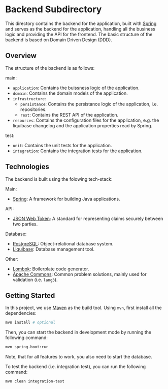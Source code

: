 # Backend Subdirectory

This directory contains the backend for the application, built with [Spring](http://spring.io/) and serves as the backend for the application, handling all the business logic and providing the API for the frontend.
The basic structure of the backend is based on Domain Driven Design (DDD).

## Overview

The structure of the backend is as follows:

main:
- `application`: Contains the buissness logic of the application.
- `domain`: Contains the domain models of the application.
- `infrastructure`: 
    - `persistance`: Contains the persistance logic of the application, i.e. repositories.
    - `rest`: Contains the REST API of the application.
- `resources`: Contains the configuration files for the application, e.g. the liquibase changelog and the application properties read by Spring.

test:
- `unit`: Contains the unit tests for the application.
- `integration`: Contains the integration tests for the application.

## Technologies

The backend is built using the folowing tech-stack:

Main:
- [Spring](http://spring.io/): A framework for building Java applications.

API:
- [JSON Web Token](https://jwt.io/): A standard for representing claims securely between two parties.

Database:
- [PostgreSQL](https://www.postgresql.org/): Object-relational database system.
- [Liquibase](https://www.liquibase.org/): Database management tool.

Other:
- [Lombok](https://projectlombok.org/): Boilerplate code generator.
- [Apache Commons](https://commons.apache.org/): Common problem solutions, mainly used for validation (i.e. `lang3`).

## Getting Started

In this project, we use [Maven](https://maven.apache.org/) as the build tool. Using `mvn`, first install all the dependencies:

```bash
mvn install # optional
```

Then, you can start the backend in development mode by running the following command:

```bash
mvn spring-boot:run
```

Note, that for all features to work, you also need to start the database.

To test the backend (i.e. integration test), you can run the following command:

```bash
mvn clean integration-test
```